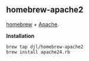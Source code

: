 homebrew-apache2
----------------

[homebrew][h] + [Apache][a].

[h]: https://github.com/mxcl/homebrew
[a]: https://httpd.apache.org/

**Installation**

    brew tap djl/homebrew-apache2
    brew install apache24.rb


